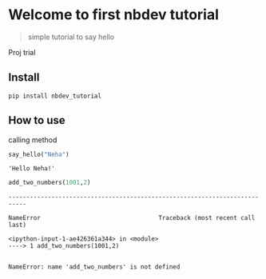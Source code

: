 # Welcome to first nbdev tutorial
> simple tutorial to say hello


Proj trial 

## Install

`pip install nbdev_tutorial`

## How to use

calling method

```python
say_hello("Neha")
```




    'Hello Neha!'



```python
add_two_numbers(1001,2)
```


    ---------------------------------------------------------------------------

    NameError                                 Traceback (most recent call last)

    <ipython-input-1-ae426361a344> in <module>
    ----> 1 add_two_numbers(1001,2)
    

    NameError: name 'add_two_numbers' is not defined

